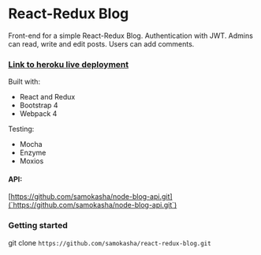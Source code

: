 # React-Redux Blog

Front-end for a simple React-Redux Blog. Authentication with JWT. Admins can read, write and edit posts. Users can add comments. 

### [Link to heroku live deployment](https://kasho-blog.herokuapp.com/)

Built with:
- React and Redux
- Bootstrap 4 
- Webpack 4


Testing:
- Mocha
- Enzyme
- Moxios



#### API:
[https://github.com/samokasha/node-blog-api.git](`https://github.com/samokasha/node-blog-api.git`)


### Getting started
git clone `https://github.com/samokasha/react-redux-blog.git`
